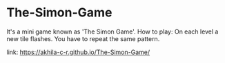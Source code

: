 # The-Simon-Game
 It's a mini game known as 'The Simon Game'.
 How to play:
 On each level a new tile flashes. You have to repeat the same pattern.
 
 link: https://akhila-c-r.github.io/The-Simon-Game/

